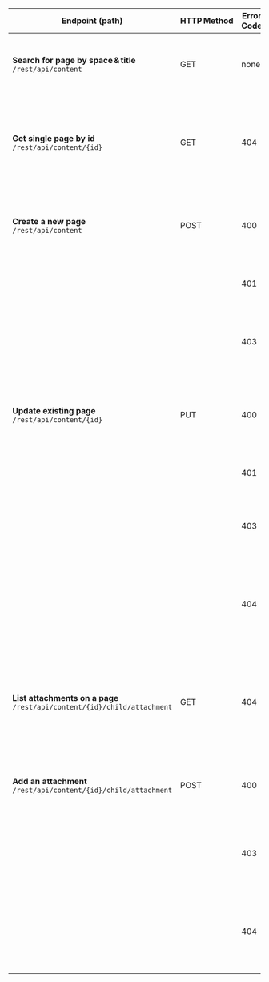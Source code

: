| Endpoint (path)                                                             | HTTP Method | Error Code | Error Message                                                                                                                         |
| --------------------------------------------------------------------------- | ----------- | ---------- | ------------------------------------------------------------------------------------------------------------------------------------- |
| **Search for page by space & title**<br>`/rest/api/content`                 | GET         | none       | –– this call always returns 200 with an (possibly empty) list of content                                                              |
| **Get single page by id**<br>`/rest/api/content/{id}`                       | GET         | 404        | Returned if there is no content with the given id, or if the calling user does not have permission to view the content.               |
| **Create a new page**<br>`/rest/api/content`                                | POST        | 400        | Returned if the body is invalid (e.g. missing required fields: type, title, space, or body).                                          |
|                                                                             |             | 401        | Returned if the calling user is not authenticated.                                                                                    |
|                                                                             |             | 403        | Returned if the calling user does not have permission to create pages in the target space.                                            |
| **Update existing page**<br>`/rest/api/content/{id}`                        | PUT         | 400        | Returned if the body is invalid (e.g. missing version.number, or representation mismatch).                                            |
|                                                                             |             | 401        | Returned if the calling user is not authenticated.                                                                                    |
|                                                                             |             | 403        | Returned if the calling user does not have permission to update that page.                                                            |
|                                                                             |             | 404        | Returned if there is no content with the given id, or if the calling user does not have permission to view the content.               |
| **List attachments on a page**<br>`/rest/api/content/{id}/child/attachment` | GET         | 404        | Returned if there is no content with the given id, or if the calling user does not have permission to view attachments on that page.  |
| **Add an attachment**<br>`/rest/api/content/{id}/child/attachment`          | POST        | 400        | Returned if the multipart form‑data is invalid (e.g. missing “file” part).                                                            |
|                                                                             |             | 403        | Returned if the calling user does not have permission to add attachments to the page.                                                 |
|                                                                             |             | 404        | Returned if there is no content with the given id, or if the calling user does not have permission to view the page.                  |
